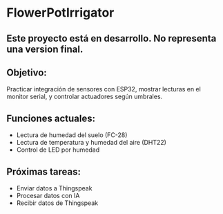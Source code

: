 # FlowerPotIrrigator
## Este proyecto está en desarrollo. No representa una version final.

## Objetivo: 
Practicar integración de sensores con ESP32, mostrar lecturas en el monitor serial, y controlar actuadores según umbrales.

## Funciones actuales:
- Lectura de humedad del suelo (FC-28)
- Lectura de temperatura y humedad del aire (DHT22)
- Control de LED por humedad

## Próximas tareas:
- Enviar datos a Thingspeak
- Procesar datos con IA
- Recibir datos de Thingspeak
